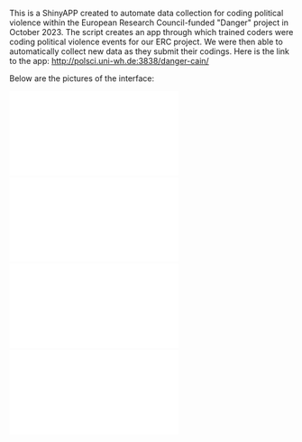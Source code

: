 This is a ShinyAPP created to automate data collection for coding political violence within the European Research Council-funded "Danger" project in October 2023.
The script creates an app through which trained coders were coding political violence events for our ERC project. We were then able to automatically collect new data as they submit their codings.
Here is the link to the app: http://polsci.uni-wh.de:3838/danger-cain/

Below are the pictures of the interface:

![Interface 1](shiny_interface.pdf)
![Interface 2](shiny_interface.pdf)
![Interface 3](shiny_interface.pdf)
![Interface 4](shiny_interface.pdf)
